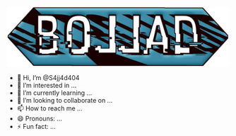 ![MasterHead](https://github.com/S4jj4d404/S4jj4d404/blob/main/20241029_032756.png)
- 👋 Hi, I’m @S4jj4d404
- 👀 I’m interested in ...
- 🌱 I’m currently learning ...
- 💞️ I’m looking to collaborate on ...
- 📫 How to reach me ...
- 😄 Pronouns: ...
- ⚡ Fun fact: ...

<!---
S4jj4d404/S4jj4d404 is a ✨ special ✨ repository because its `README.md` (this file) appears on your GitHub profile.
You can click the Preview link to take a look at your changes.
--->
